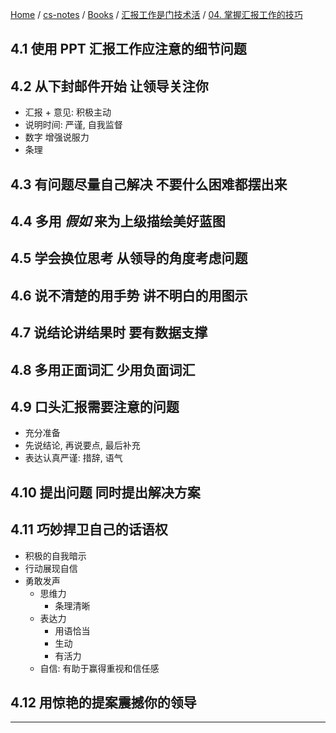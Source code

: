 [Home](https://mengxianbin.github.io) /
[cs-notes](https://mengxianbin.github.io/cs-notes/site) /
[Books](https://mengxianbin.github.io/cs-notes/site/Books) /
[汇报工作是门技术活](https://mengxianbin.github.io/cs-notes/site/Books/%E6%B1%87%E6%8A%A5%E5%B7%A5%E4%BD%9C%E6%98%AF%E9%97%A8%E6%8A%80%E6%9C%AF%E6%B4%BB) /
[04. 掌握汇报工作的技巧](https://mengxianbin.github.io/cs-notes/site/Books/%E6%B1%87%E6%8A%A5%E5%B7%A5%E4%BD%9C%E6%98%AF%E9%97%A8%E6%8A%80%E6%9C%AF%E6%B4%BB/04.%20%E6%8E%8C%E6%8F%A1%E6%B1%87%E6%8A%A5%E5%B7%A5%E4%BD%9C%E7%9A%84%E6%8A%80%E5%B7%A7)

## 4.1 使用 PPT 汇报工作应注意的细节问题

## 4.2 从下封邮件开始 让领导关注你

- 汇报 + 意见: 积极主动
- 说明时间: 严谨, 自我监督
- 数字 增强说服力
- 条理

## 4.3 有问题尽量自己解决 不要什么困难都摆出来

## 4.4 多用 *假如* 来为上级描绘美好蓝图

## 4.5 学会换位思考 从领导的角度考虑问题

## 4.6 说不清楚的用手势 讲不明白的用图示

## 4.7 说结论讲结果时 要有数据支撑

## 4.8 多用正面词汇 少用负面词汇

## 4.9 口头汇报需要注意的问题

- 充分准备
- 先说结论, 再说要点, 最后补充
- 表达认真严谨: 措辞, 语气

## 4.10 提出问题 同时提出解决方案

## 4.11 巧妙捍卫自己的话语权

- 积极的自我暗示
- 行动展现自信
- 勇敢发声
    - 思维力
        - 条理清晰
    - 表达力
        - 用语恰当
        - 生动
        - 有活力
    - 自信: 有助于赢得重视和信任感

## 4.12 用惊艳的提案震撼你的领导

---
